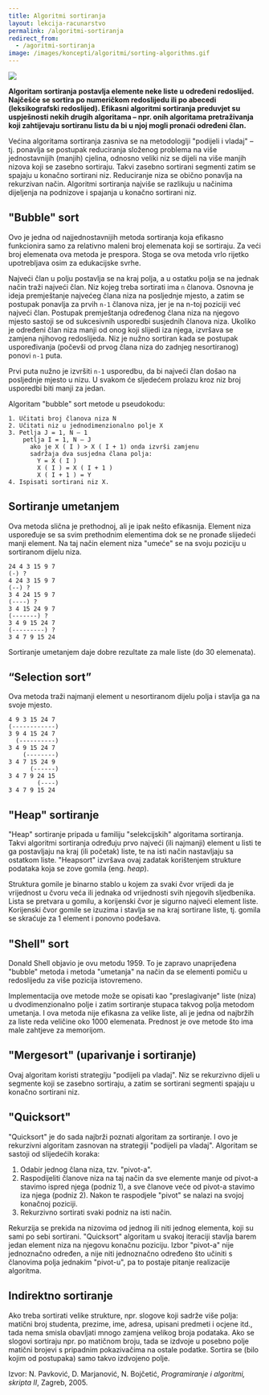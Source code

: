 ```yaml
---
title: Algoritmi sortiranja
layout: lekcija-racunarstvo
permalink: /algoritmi-sortiranja
redirect_from:
  - /agoritmi-sortiranja
image: /images/koncepti/algoritmi/sorting-algorithms.gif
---
```


![]({{page.image}})

**Algoritam sortiranja postavlja elemente neke liste u određeni redoslijed. Najčešće se sortira po numeričkom redoslijedu ili po abecedi (leksikografski redoslijed). Efikasni algoritmi sortiranja preduvjet su uspješnosti nekih drugih algoritama – npr. onih algoritama pretraživanja koji zahtijevaju sortiranu listu da bi u njoj mogli pronaći određeni član.**

Većina algoritama sortiranja zasniva se na metodologiji "podijeli i vladaj" – tj. ponavlja se postupak reduciranja složenog problema na više jednostavnijih (manjih) cjelina, odnosno veliki niz se dijeli na više manjih nizova koji se zasebno sortiraju. Takvi zasebno sortirani segmenti zatim se spajaju u konačno sortirani niz. Reduciranje niza se obično ponavlja na rekurzivan način. Algoritmi sortiranja najviše se razlikuju u načinima dijeljenja na podnizove i spajanja u konačno sortirani niz.

## "Bubble" sort

Ovo je jedna od najjednostavnijih metoda sortiranja koja efikasno funkcionira samo za relativno maleni broj elemenata koji se sortiraju. Za veći broj elemenata ova metoda je prespora. Stoga se ova metoda vrlo rijetko upotrebljava osim za edukacijske svrhe.

Najveći član u polju postavlja se na kraj polja, a u ostatku polja se na jednak način traži najveći član. Niz kojeg treba sortirati ima `n` članova. Osnovna je ideja premještanje najvećeg člana niza na posljednje mjesto, a zatim se postupak ponavlja za prvih `n-1` članova niza, jer je na n-toj poziciji već najveći član. Postupak premještanja određenog člana niza na njegovo mjesto sastoji se od sukcesivnih usporedbi susjednih članova niza. Ukoliko je određeni član niza manji od onog koji slijedi iza njega, izvršava se zamjena njihovog redoslijeda. Niz je nužno sortiran kada se postupak uspoređivanja (počevši od prvog člana niza do zadnjeg nesortiranog) ponovi `n-1` puta.

Prvi puta nužno je izvršiti `n-1` usporedbu, da bi najveći član došao na posljednje mjesto u nizu. U svakom će sljedećem prolazu kroz niz broj usporedbi biti manji za jedan.

Algoritam "bubble" sort metode u pseudokodu:
```
1. Učitati broj članova niza N
2. Učitati niz u jednodimenzionalno polje X
3. Petlja J = 1, N – 1
    petlja I = 1, N – J
      ako je X ( I ) > X ( I + 1) onda izvrši zamjenu
      sadržaja dva susjedna člana polja:
        Y = X ( I )
        X ( I ) = X ( I + 1 )
        X ( I + 1 ) = Y
4. Ispisati sortirani niz X.
```

## Sortiranje umetanjem

Ova metoda slična je prethodnoj, ali je ipak nešto efikasnija. Element niza uspoređuje se sa svim prethodnim elementima dok se ne pronađe slijedeći manji element. Na taj način element niza "umeće" se na svoju poziciju u sortiranom dijelu niza.

```
24 4 3 15 9 7
(-) ?
4 24 3 15 9 7
(--) ?
3 4 24 15 9 7
(----) ?
3 4 15 24 9 7
(-------) ?
3 4 9 15 24 7
(---------) ?
3 4 7 9 15 24
```

Sortiranje umetanjem daje dobre rezultate za male liste (do 30 elemenata).

## “Selection sort”

Ova metoda traži najmanji element u nesortiranom dijelu polja i stavlja ga na svoje mjesto.

```
4 9 3 15 24 7
(------------)
3 9 4 15 24 7
  (----------)
3 4 9 15 24 7
    (--------)
3 4 7 15 24 9
      (------)
3 4 7 9 24 15
        (----)
3 4 7 9 15 24
```

## "Heap" sortiranje

"Heap" sortiranje pripada u familiju "selekcijskih" algoritama sortiranja. Takvi algoritmi sortiranja određuju prvo najveći (ili najmanji) element u listi te ga postavljaju na kraj (ili početak) liste, te na isti način nastavljaju sa ostatkom liste. "Heapsort" izvršava ovaj zadatak korištenjem strukture podataka koja se zove gomila (eng. *heap*).

Struktura gomile je binarno stablo u kojem za svaki čvor vrijedi da je vrijednost u čvoru veća ili jednaka od vrijednosti svih njegovih sljedbenika. Lista se pretvara u gomilu, a korijenski čvor je sigurno najveći element liste. Korijenski čvor gomile se izuzima i stavlja se na kraj sortirane liste, tj. gomila se skraćuje za 1 element i ponovno podešava.

## "Shell" sort

Donald Shell objavio je ovu metodu 1959. To je zapravo unaprijeđena "bubble" metoda i metoda "umetanja" na način da se elementi pomiču u redoslijedu za više pozicija istovremeno.

Implementacija ove metode može se opisati kao "preslagivanje" liste (niza) u dvodimenzionalno polje i zatim sortiranje stupaca takvog polja metodom umetanja. I ova metoda nije efikasna za velike liste, ali je jedna od najbržih za liste reda veličine oko 1000 elemenata. Prednost je ove metode što ima male zahtjeve za memorijom.

## "Mergesort" (uparivanje i sortiranje)

Ovaj algoritam koristi strategiju "podijeli pa vladaj". Niz se rekurzivno dijeli u segmente koji se zasebno sortiraju, a zatim se sortirani segmenti spajaju u konačno sortirani niz.

## "Quicksort"

"Quicksort" je do sada najbrži poznati algoritam za sortiranje. I ovo je rekurzivni algoritam
zasnovan na strategiji "podijeli pa vladaj". Algoritam se sastoji od slijedećih koraka:
1. Odabir jednog člana niza, tzv. "pivot-a".
2. Raspodijeliti članove niza na taj način da sve elemente manje od pivot-a stavimo ispred njega (podniz 1), a sve članove veće od pivot-a stavimo iza njega (podniz 2). Nakon te raspodjele "pivot" se nalazi na svojoj konačnoj poziciji.
3. Rekurzivno sortirati svaki podniz na isti način.

Rekurzija se prekida na nizovima od jednog ili niti jednog elementa, koji su sami po sebi sortirani. "Quicksort" algoritam u svakoj iteraciji stavlja barem jedan element niza na njegovu konačnu poziciju. Izbor "pivot-a" nije jednoznačno određen, a nije niti jednoznačno određeno što učiniti s članovima polja jednakim "pivot-u", pa to postaje pitanje realizacije algoritma.

## Indirektno sortiranje

Ako treba sortirati velike strukture, npr. slogove koji sadrže više polja: matični broj studenta, prezime, ime, adresa, upisani predmeti i ocjene itd., tada nema smisla obavljati mnogo zamjena velikog broja podataka. Ako se slogovi sortiraju npr. po matičnom broju, tada se izdvoje u posebno polje matični brojevi s pripadnim pokazivačima na ostale podatke. Sortira se (bilo kojim od postupaka) samo takvo izdvojeno polje.


Izvor: N. Pavković, D. Marjanović, N. Bojčetić, *Programiranje i algoritmi, skripta II*, Zagreb, 2005.
